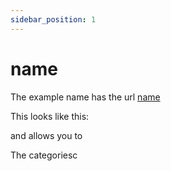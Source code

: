 ```yaml
---
sidebar_position: 1
---
```


# name

The example name has the url <a href='/../automation/loadexample/name' target='_blank'>name</a>

This looks like this:

<!-- ![name](/img/examples/name.png) -->

and allows you to 

The categoriesc

